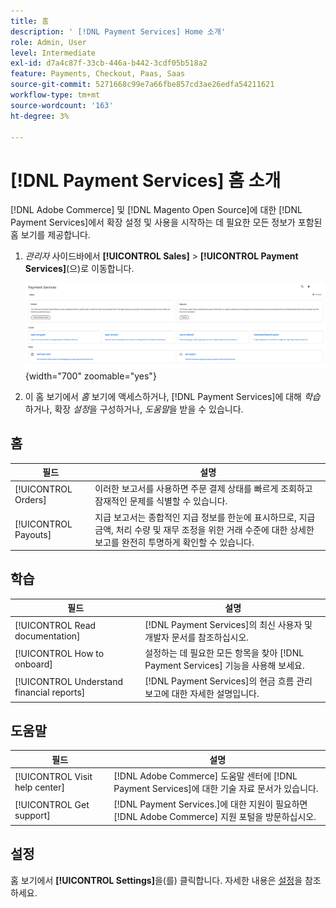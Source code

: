 ```yaml
---
title: 홈
description: ' [!DNL Payment Services] Home 소개'
role: Admin, User
level: Intermediate
exl-id: d7a4c87f-33cb-446a-b442-3cdf05b518a2
feature: Payments, Checkout, Paas, Saas
source-git-commit: 5271668c99e7a66fbe857cd3ae26edfa54211621
workflow-type: tm+mt
source-wordcount: '163'
ht-degree: 3%

---
```


# [!DNL Payment Services] 홈 소개

[!DNL Adobe Commerce] 및 [!DNL Magento Open Source]에 대한 [!DNL Payment Services]에서 확장 설정 및 사용을 시작하는 데 필요한 모든 정보가 포함된 홈 보기를 제공합니다.

1. _관리자_ 사이드바에서 **[!UICONTROL Sales]** > **[!UICONTROL Payment Services]**(으)로 이동합니다.

   ![홈 보기](assets/home-view.png){width="700" zoomable="yes"}

1. 이 홈 보기에서 _홈_ 보기에 액세스하거나, [!DNL Payment Services]에 대해 _학습_&#x200B;하거나, 확장 _설정_&#x200B;을 구성하거나, _도움말_&#x200B;을 받을 수 있습니다.

## 홈

| 필드 | 설명 |
|---|---|
| [!UICONTROL Orders] | 이러한 보고서를 사용하면 주문 결제 상태를 빠르게 조회하고 잠재적인 문제를 식별할 수 있습니다. |
| [!UICONTROL Payouts] | 지급 보고서는 종합적인 지급 정보를 한눈에 표시하므로, 지급 금액, 처리 수량 및 재무 조정을 위한 거래 수준에 대한 상세한 보고를 완전히 투명하게 확인할 수 있습니다. |

## 학습

| 필드 | 설명 |
|---|---|
| [!UICONTROL Read documentation] | [!DNL Payment Services]의 최신 사용자 및 개발자 문서를 참조하십시오. |
| [!UICONTROL How to onboard] | 설정하는 데 필요한 모든 항목을 찾아 [!DNL Payment Services] 기능을 사용해 보세요. |
| [!UICONTROL Understand financial reports] | [!DNL Payment Services]의 현금 흐름 관리 보고에 대한 자세한 설명입니다. |

## 도움말

| 필드 | 설명 |
|---|---|
| [!UICONTROL Visit help center] | [!DNL Adobe Commerce] 도움말 센터에 [!DNL Payment Services]에 대한 기술 자료 문서가 있습니다. |
| [!UICONTROL Get support] | [!DNL Payment Services.]에 대한 지원이 필요하면 [!DNL Adobe Commerce] 지원 포털을 방문하십시오. |

## 설정

홈 보기에서 **[!UICONTROL Settings]**&#x200B;을(를) 클릭합니다. 자세한 내용은 [설정](settings.md)을 참조하세요.
